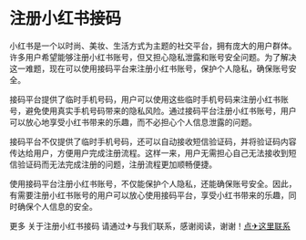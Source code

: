 # 注册小红书接码

小红书是一个以时尚、美妆、生活方式为主题的社交平台，拥有庞大的用户群体。许多用户希望能够注册小红书账号，但又担心隐私泄露和账号安全问题。为了解决这一难题，现在可以使用接码平台来注册小红书账号，保护个人隐私，确保账号安全。

接码平台提供了临时手机号码，用户可以使用这些临时手机号码来注册小红书账号，避免使用真实手机号码带来的隐私风险。通过接码平台注册小红书账号，用户可以放心地享受小红书带来的乐趣，而不必担心个人信息泄露的问题。

接码平台不仅提供了临时手机号码，还可以自动接收短信验证码，并将验证码内容传达给用户，方便用户完成注册流程。这样一来，用户无需担心自己无法接收到短信验证码而无法完成注册的问题，注册流程更加顺畅便捷。

使用接码平台注册小红书账号，不仅能保护个人隐私，还能确保账号安全。因此，有需要注册小红书账号的用户可以放心使用接码平台，享受小红书带来的乐趣，同时确保个人信息的安全。

更多 关于注册小红书接码 请通过✈与我们联系，感谢阅读，谢谢！[点✈这里联系](https://ww.k02.cc)